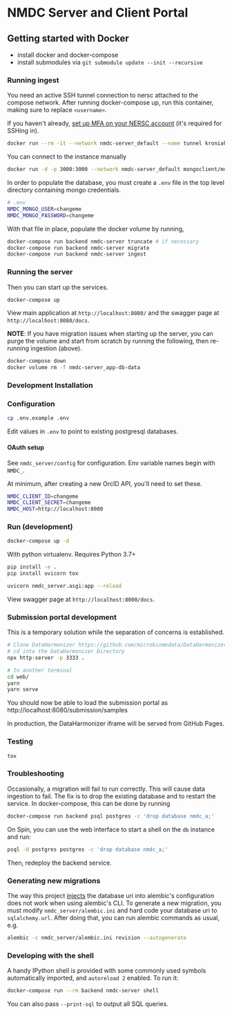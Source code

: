 # NMDC Server and Client Portal

## Getting started with Docker

* install docker and docker-compose
* install submodules via `git submodule update --init --recursive`

### Running ingest

You need an active SSH tunnel connection to nersc attached to the compose network.  After running docker-compose up, run this container, making sure to replace `<username>`.

If you haven't already, [set up MFA on your NERSC account](https://docs.nersc.gov/connect/mfa/) (it's required for SSHing in).

```bash
docker run --rm -it --network nmdc-server_default --name tunnel kroniak/ssh-client ssh -o StrictHostKeyChecking=no -L 0.0.0.0:27017:mongo-loadbalancer.nmdc-runtime-dev.development.svc.spin.nersc.org:27017 <username>@dtn01.nersc.gov '/bin/bash -c "while [[ 1 ]]; do echo heartbeat; sleep 300; done"'
```

You can connect to the instance manually

```bash
docker run -d -p 3000:3000 --network nmdc-server_default mongoclient/mongoclient
```

In order to populate the database, you must create a `.env` file in the top
level directory containing mongo credentials.

```bash
# .env
NMDC_MONGO_USER=changeme
NMDC_MONGO_PASSWORD=changeme
```

With that file in place, populate the docker volume by running,

```bash
docker-compose run backend nmdc-server truncate # if necessary
docker-compose run backend nmdc-server migrate
docker-compose run backend nmdc-server ingest
```

### Running the server

Then you can start up the services.

```bash
docker-compose up
```

View main application at `http://localhost:8080/` and the swagger page at `http://localhost:8080/docs`.

**NOTE**: If you have migration issues when starting up the server, you can purge the volume and start
from scratch by running the following, then re-running ingestion (above).

```bash
docker-compose down
docker volume rm -f nmdc-server_app-db-data
```

### Development Installation

### Configuration

```bash
cp .env.example .env
```

Edit values in `.env` to point to existing postgresql databases.

#### OAuth setup

See `nmdc_server/config` for configuration.  Env variable names begin with `NMDC_`.

At minimum, after creating a new OrcID API, you'll need to set these.

```bash
NMDC_CLIENT_ID=changeme
NMDC_CLIENT_SECRET=changeme
NMDC_HOST=http://localhost:8080
```

### Run (development)

```bash
docker-compose up -d
```

With python virtualenv. Requires Python 3.7+

```bash
pip install -e .
pip install uvicorn tox

uvicorn nmdc_server.asgi:app --reload
```

View swagger page at `http://localhost:8000/docs`.

### Submission portal development

This is a temporary solution while the separation of concerns is established.

``` bash
# Clone DataHarmonizer https://github.com/microbiomedata/DataHarmonizer
# cd into the DataHarmonizer Directory
npx http-server -p 3333 .

# In another terminal
cd web/
yarn
yarn serve
```

You should now be able to load the submission portal as http://localhost:8080/submission/samples

In production, the DataHarmonizer iframe will be served from GitHub Pages.

### Testing

```bash
tox
```

### Troubleshooting

Occasionally, a migration will fail to run correctly.  This will cause data ingestion to fail.
The fix is to drop the existing database and to restart the service.  In docker-compose, this
can be done by running

```bash
docker-compose run backend psql postgres -c 'drop database nmdc_a;'
```

On Spin, you can use the web interface to start a shell on the `db` instance and run:

```bash
psql -U postgres postgres -c 'drop database nmdc_a;'
```

Then, redeploy the backend service.

### Generating new migrations

The way this project [injects](nmdc_server/migrations/env.py) the database uri
into alembic's configuration does not work when using alembic's CLI.  To
generate a new migration, you must modify `nmdc_server/alembic.ini` and hard
code your database uri to `sqlalchemy.url`.  After doing that, you can run alembic
commands as usual, e.g.

```bash
alembic -c nmdc_server/alembic.ini revision --autogenerate
```

### Developing with the shell

A handy IPython shell is provided with some commonly used symbols automatically
imported, and `autoreload 2` enabled. To run it:

```bash
docker-compose run --rm backend nmdc-server shell
```

You can also pass `--print-sql` to output all SQL queries.
